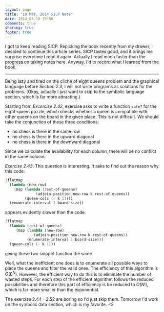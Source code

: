 ```yaml
---
layout: page
title: "19 Mar, 2014 SICP Note"
date: 2014-03-19 19:50
comments: true
sharing: true
footer: true
---
```


I got to keep reading SICP. Repicking the book recently from my
drawer, I decided to continue this article series. SICP tastes good,
and it brings me surprise everytime I read it again. Actually I read
much faster than the progress on taking notes here. Anyway, I'd to
record what I learned from the book.

----

Being lazy and tired on the cliché of eight queens problem and the
graphical
language before *Section 2.3*, I will not write programs as solutions
for the problems. (Okay, actually I just want to skip to the symbolic
language section, which is far more attracting.)

Starting from *Excercise 2.42*, exercise asks to write a function
`safe?` for the eight-queen puzzle, which checks whether a queen is
compatible with other queens on the board in the given place. This is
not difficult. We should take the conjunction of these three
conditions:

* no chess is there in the same row
* no chess is there in the upward diagonal
* no chess is there in the downward diagonal

Since we calculate the availability for each column, there will be no
conflict in the same column.


*Exercise 2.43*. This question is interesting. It asks to find out the
 reason why this code:

```scheme
(flatmap
  (lambda (new-row)
    (map (lambda (rest-of-queens)
	          (adjoin-position new-row k rest-of-queens))
         (queen-cols (- k 1))))
  (enumerate-interval 1 board-size))
```

appears evidently slower than the code:

```scheme
(flatmap
  (lambda (rest-of-queens)
     (map (lambda (new-row)
             (adjoin-position new-row k rest-of-queens))
          (enumerate-interval 1 board-size)))
  (queen-cols (- k 1)))
```
giving these two snippet function the same.

Well, what the inefficient one does is to enumerate all possible ways
to place the queens and filter the valid ones. The efficiency of this
algorithm is $O(8^N)$. However, the efficient way to do this is to
eliminate the number of wasted steps. For each step of the efficient
algorithm follows the reduced possibilities and therefore this part of
efficiency is be reduced to $O(N!)$, which is far more smaller than
the exponential.


The exercise 2.44 - 2.52 are boring so I'd just skip them. Tomorrow
I'd work on the symbolic data section, which is my favorite. <3
